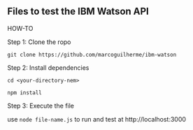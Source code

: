 ## Files to test the IBM Watson API

HOW-TO

Step 1: Clone the ropo

`git clone https://github.com/marcoguilherme/ibm-watson`

Step 2: Install dependencies

`cd <your-directory-nem>` 

`npm install`

Step 3: Execute the file

use `node file-name.js` to run and test at http://localhost:3000